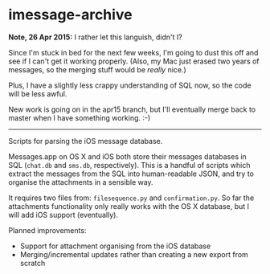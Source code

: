 imessage-archive
================

**Note, 26 Apr 2015:** I rather let this languish, didn't I?

Since I'm stuck in bed for the next few weeks, I'm going to dust this off and see if I can't get it working properly. (Also, my Mac just erased two years of messages, so the merging stuff would be *really* nice.)

Plus, I have a slightly less crappy understanding of SQL now, so the code will be less awful.

New work is going on in the apr15 branch, but I'll eventually merge back to master when I have something working. :-)

---

Scripts for parsing the iOS message database.

Messages.app on OS X and iOS both store their messages databases in SQL (`chat.db` and `sms.db`, respectively). This is a handful of scripts which extract the messages from the SQL into human-readable JSON, and try to organise the attachments in a sensible way.

It requires two files from: `filesequence.py` and `confirmation.py`. So far the attachments functionality only really works with the OS X database, but I will add iOS support (eventually).

Planned improvements:

* Support for attachment organising from the iOS database
* Merging/incremental updates rather than creating a new export from scratch
